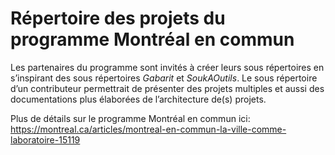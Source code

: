 # Répertoire des projets du programme Montréal en commun

Les partenaires du programme sont invités à créer leurs sous répertoires en s’inspirant des sous répertoires *Gabarit* et *SoukAOutils*. Le sous répertoire d’un contributeur permettrait de présenter des projets multiples et aussi des documentations plus élaborées de l’architecture de(s) projets.

Plus de détails sur le programme Montréal en commun ici: https://montreal.ca/articles/montreal-en-commun-la-ville-comme-laboratoire-15119
